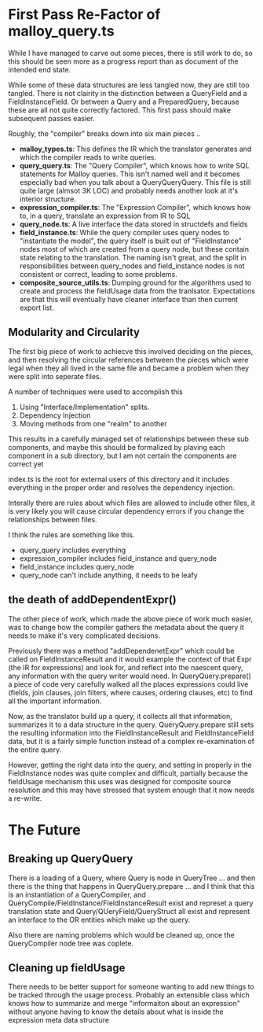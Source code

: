 # First Pass Re-Factor of malloy_query.ts

While I have managed to carve out some pieces, there is still work to do, so this should be seen more as a progress report than as document of the intended end state.

While some of these data structures are less tangled now, they are still too tangled. There is not clairity in the distinction between a QueryField and a FieldInstanceField. Or between a Query and a PreparedQuery, because these are all not quite correctly factored. This first pass should make subsequent passes easier.

Roughly, the "compiler" breaks down into six main pieces ..

* **malloy_types.ts**: This defines the IR which the translator generates and which the compiler reads to write queries.
* **query_query.ts**: The "Query Compiler", which knows how to write SQL statements for Malloy queries. This isn't named well and it becomes especially bad when you talk about a QueryQueryQuery. This file is still quite large (almsot 3K LOC) and probably needs another look at it's interior structure.
* **expression_compiler.ts**: The "Expression Compiler", which knows how to, in a query, translate an expression from IR to SQL
* **query_node.ts**: A live interface the data stored in structdefs and fields
* **field_instance.ts**: While the query compiler uses query nodes to "instantiate the model", the query itself is built out of "FieldInstance" nodes most of which are created from a query node, but these contain state relating to the translation. The naming isn't great, and the split in responsibilities between query_nodes and field_instance nodes is not consistent or correct, leading to some problems.
* **composite_source_utils.ts**: Dumping ground for the algorithms used to create and process the fieldUsage data from the tranlsator. Expectations are that this will eventually have cleaner interface than then current export list.

## Modularity and Circularity

The first big piece of work to achiecve this involved deciding on the pieces, and then resolving the circular references between the pieces which were legal when they all lived in the same file and became a problem when they were split into seperate files.

A number of techniques were used to accomplish this

1) Using "Interface/Implementation" splits.
2) Dependency Injection
3) Moving methods from one "realm" to another

This results in a carefully managed set of relationships between these sub components, and maybe
this should be formalized by plaving each component in a sub directory, but I am not certain the components are correct yet

index.ts is the root for external users of this directory and it includes everything in the proper order and resolves the dependency injection.

Interally there are rules about which files are allowed to include other files, it is very likely you will cause circular dependency errors if you change the relationships between files.

I think the rules are something like this.

* query_query includes everything
* expression_compiler includes field_instance and query_node
* field_instance includes query_node
* query_node can't include anything, it needs to be leafy

## the death of addDependentExpr()

The other piece of work, which made the above piece of work much easier, was to change how
the compiler gathers the metadata about the query it needs to make it's very complicated decisions.

Previously there was a method "addDependenetExpr" which could be called on FieldInstanceResult and it would example the context of that Expr (the IR for expressions) and look for, and reflect into the naescent query, any information with the query writer would need. In QueryQuery.prepare() a piece of code very carefully walked all the places expressions could live (fields, join clauses, join filters, where causes, ordering clauses, etc) to find all the important information.

Now, as the translator build up a query, it collects all that information, summarizes it to a data structure in the query. QueryQuery.prepare still sets the resulting information into the FieldInstanceResult and FieldInstanceField data, but it is a fairly simple function instead of a complex re-examination of the entire query.

However, getting the right data into the query, and setting in properly in the FieldInstance nodes was quite complex and difficult, partially because the fieldUsage mechanism this uses was designed for composite source resolution and this may have stressed that system enough that it now needs a re-write.

# The Future

## Breaking up QueryQuery

There is a loading of a Query, where Query is node in QueryTree ... and then there is the thing that happens in QueryQuery.prepare ... and I think that this is an instantiation of a QueryCompiler, and QueryCompile/FieldInstance/FIeldInstanceResult exist and represet a query translation state and Query/QUeryField/QueryStruct all exist and represent an interface to the OR entities which make up the query.

Also there are naming problems which would be cleaned up, once the QueryCompiler node tree was coplete.

## Cleaning up fieldUsage

There needs to be better support for someone wanting to add new things to be tracked through the usage process.  Probably an extensible class which knows how to summarize and merge "informaiton about an expression" without anyone having to know the details about what is inside the expression meta data structure